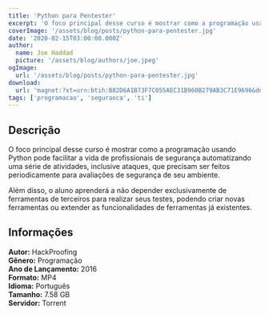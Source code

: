 ```yaml
---
title: 'Python para Pentester'
excerpt: 'O foco principal desse curso é mostrar como a programação usando Python pode facilitar a vida de profissionais de segurança automatizando uma série de atividades, inclusive ataques, que precisam ser feitos periodicamente para avaliações de segurança de seu ambiente.Além disso, o alu'
coverImage: '/assets/blog/posts/python-para-pentester.jpg'
date: '2020-02-15T03:00:00.000Z'
author:
  name: Joe Haddad
  picture: '/assets/blog/authors/joe.jpeg'
ogImage:
  url: '/assets/blog/posts/python-para-pentester.jpg'
download:
  url: 'magnet:?xt=urn:btih:B82D6A1B73F7C055AEC31B960B279AB3C71E9696&dn=Python%20para%20Pentester&tr=udp%3a%2f%2ftracker.openbittorrent.com%3a1337%2fannounce&tr=udp%3a%2f%2ftracker.opentrackr.org%3a1337%2fannounce'
tags: ['programacao', 'seguranca', 'ti']
---
```

<h2>Descrição</h2>
<p></p><p>O foco principal desse curso é mostrar como a programação usando Python pode facilitar a vida de profissionais de segurança automatizando uma série de atividades, inclusive ataques, que precisam ser feitos periodicamente para avaliações de segurança de seu ambiente.</p><p>Além disso, o aluno aprenderá a não depender exclusivamente de ferramentas de terceiros para realizar seus testes, podendo criar novas ferramentas ou extender as funcionalidades de ferramentas já existentes.</p><h2>Informações</h2><p><strong>Autor:</strong>  HackProofing <br/><strong>Gênero:</strong> Programação<br/><strong>Ano de Lançamento:</strong> 2016<br/><strong>Formato:</strong> MP4<br/><strong>Idioma:</strong> Português<br/><strong>Tamanho:</strong> 7.58 GB<br/><strong>Servidor:</strong> Torrent</p>